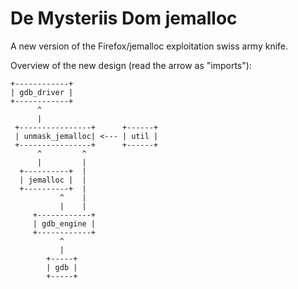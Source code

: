 De Mysteriis Dom jemalloc
=========================

A new version of the Firefox/jemalloc exploitation swiss army knife.

Overview of the new design (read the arrow as "imports"):

    +------------+
    | gdb_driver |
    +------------+
          ^
          |
     +----------------+      +------+
     | unmask_jemalloc| <--- | util |
     +----------------+      +------+
          ^         ^
          |         |
      +----------+  |
      | jemalloc |  |
      +----------+  |
               ^    |
               |    |
         +------------+
         | gdb_engine |
         +------------+
               ^
               |
            +-----+
            | gdb |
            +-----+


